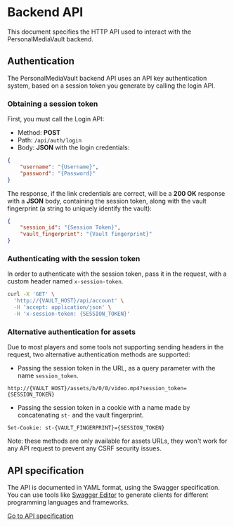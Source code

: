 # Backend API

This document specifies the HTTP API used to interact with the PersonalMediaVault backend.

## Authentication

The PersonalMediaVault backend API uses an API key authentication system, based on a session token you generate by calling the login API.

### Obtaining a session token

First, you must call the Login API:
 - Method: **POST**
 - Path: `/api/auth/login`
 - Body: **JSON** with the login credentials:

```json
{
    "username": "{Username}",
    "password": "{Password}"
}
```

The response, if the link credentials are correct, will be a **200 OK** response with a **JSON** body, containing the session token, along with the vault fingerprint (a string to uniquely identify the vault):

```json
{
    "session_id": "{Session Token}",
    "vault_fingerprint": "{Vault fingerprint}"
}
```

### Authenticating with the session token

In order to authenticate with the session token, pass it in the request, with a custom header named `x-session-token`.

```sh
curl -X 'GET' \
  'http://{VAULT_HOST}/api/account' \
  -H 'accept: application/json' \
  -H 'x-session-token: {SESSION_TOKEN}'
```

### Alternative authentication for assets

Due to most players and some tools not supporting sending headers in the request, two alternative authentication methods are supported:

 - Passing the session token in the URL, as a query parameter with the name `session_token`.

```
http://{VAULT_HOST}/assets/b/0/0/video.mp4?session_token={SESSION_TOKEN}
```

 - Passing the session token in a cookie with a name made by concatenating `st-` and the vault fingerprint.

```
Set-Cookie: st-{VAULT_FINGERPRINT}={SESSION_TOKEN}
```

Note: these methods are only available for assets URLs, they won't work for any API request to prevent any CSRF security issues.

## API specification

The API is documented in YAML format, using the Swagger specification. You can use tools like [Swagger Editor](https://editor.swagger.io/) to generate clients for different programming languages and frameworks.

[Go to API specification](./api-docs.yml)

